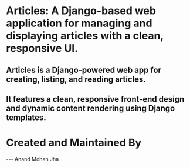 # Articles: A Django-based web application for managing and displaying articles with a clean, responsive UI.

## Articles is a Django-powered web app for creating, listing, and reading articles. 

## It features a clean, responsive front-end design and dynamic content rendering using Django templates.

# Created and Maintained By
--- Anand Mohan Jha
